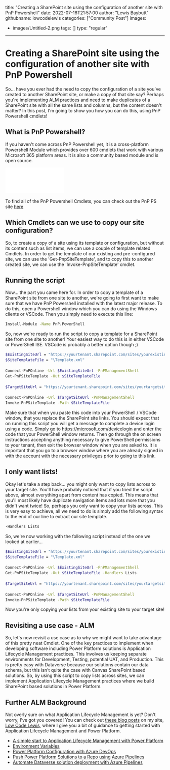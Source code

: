 title: "Creating a SharePoint site using the configuration of another site with PnP Powershell"
date: 2022-07-16T21:57:00
author: "Lewis Baybutt"
githubname: lowcodelewis
categories: ["Community Post"]
images:
- images/Untitled-2.png
tags: []
type: "regular"
---

# Creating a SharePoint site using the configuration of another site with PnP Powershell

So... have you ever had the need to copy the configuration of a site you've created to another SharePoint site, or make a copy of that site say? Perhaps you're implementing ALM practices and need to make duplicates of a SharePoint site with all the same lists and columns, but the content doesn't matter?
In this post, I'm going to show you how you can do this, using PnP Powershell cmdlets!

## What is PnP Powershell?

If you haven't come across PnP Powershell yet, it is a cross-platform Powershell Module which provides over 600 cmdlets that work with various Microsoft 365 platform areas. It is also a community based module and is open source.

![](images/logo%20(1).svg)

To find all of the PnP Powershell Cmdlets, you can check out the PnP PS site [here](https://pnp.github.io/powershell)

## Which Cmdlets can we use to copy our site configuration?

So, to create a copy of a site using its template or configuration, but without its content such as list items, we can use a couple of template related Cmdlets. 
In order to get the template of our existing and pre-configured site, we can use the 'Get-PnpSiteTemplate', and to copy this to another created site, we can use the 'Invoke-PnpSiteTemplate' cmdlet.

## Running the script

Now... the part you came here for. In order to copy a template of a SharePoint site from one site to another, we're going to first want to make sure that we have PnP Powershell installed with the latest major release. To do this, open a Powershell window which you can do using the Windows clients or VSCode. Then you simply need to execute this line:


```bash
Install-Module -Name PnP.PowerShell
```

So, now we're ready to run the script to copy a template for a SharePoint site from one site to another! Your easiest way to do this is in either VSCode or PowerShell ISE. VSCode is probably a better option though ;)

```bash
$ExistingSiteUrl = "https://yourtenant.sharepoint.com/sites/yourexistingsite"
$SiteTemplateFile = "\Template.xml"

Connect-PnPOnline -Url $ExistingSiteUrl -PnPManagementShell
Get-PnPSiteTemplate -Out $SiteTemplateFile

$TargetSiteUrl = "https://yourtenant.sharepoint.com/sites/yourtargetsite"

Connect-PnPOnline -Url $TargetSiteUrl -PnPManagementShell
Invoke-PnPSiteTemplate -Path $SiteTemplateFile
```

Make sure that when you paste this code into your PowerShell / VSCode window, that you replace the SharePoint site links. You should expect that on running this script you will get a message to complete a device login using a code. Simply go to https://microsoft.com/devicelogin and enter the code that your PowerShell window returns. Then go through the on screen instructions accepting anything necessary to give PowerShell permissions to your tenant, then exit the browser window when you are asked to. It is important that you go to a browser window where you are already signed in with the account with the necessary privileges prior to going to this link.

## I only want lists!

Okay let's take a step back... you might only want to copy lists across to your target site. You'll have probably noticed that if you tried the script above, almost everything apart from content has copied. This means that you'll most likely have duplicate navigation items and lots more that you didn't want twice! So, perhaps you only want to copy your lists across. This is very easy to achieve, all we need to do is simply add the following syntax to the end of our line to extract our site template.

```bash
-Handlers Lists
```

So, we're now working with the following script instead of the one we looked at earlier...

```bash
$ExistingSiteUrl = "https://yourtenant.sharepoint.com/sites/yourexistingsite"
$SiteTemplateFile = "\Template.xml"

Connect-PnPOnline -Url $ExistingSiteUrl -PnPManagementShell
Get-PnPSiteTemplate -Out $SiteTemplateFile -Handlers Lists

$TargetSiteUrl = "https://yourtenant.sharepoint.com/sites/yourtargetsite"

Connect-PnPOnline -Url $TargetSiteUrl -PnPManagementShell
Invoke-PnPSiteTemplate -Path $SiteTemplateFile
```

Now you're only copying your lists from your existing site to your target site!

## Revisiting a use case - ALM

So, let's now revisit a use case as to why we might want to take advantage of this pretty neat Cmdlet. One of the key practices to implement when developing software including Power Platform solutions is Application Lifecycle Management practices. This involves us keeping separate environments for Development, Testing, potential UAT, and Production. This is pretty easy with Dataverse because our solutions contain our data schema, but this isn't quite the case with Canvas SharePoint based solutions. So, by using this script to copy lists across sites, we can implement Application Lifecycle Management practices where we build SharePoint based solutions in Power Platform.

## Further ALM Background

Not overly sure on what Application Lifecycle Management is yet? Don't worry, I've got you covered! You can check out [these blog posts](https://www.lowcodelewis.com/blog/category/ALM) on my site, [Low Code Lewis](https://www.lowcodelewis.com/), where I give you a bit of guidance to getting started with Application Lifecycle Management and Power Platform.

* [A simple start to Application Lifecycle Management with Power Platform](https://www.lowcodelewis.com/blog/a-simple-start-to-application-lifecycle-management-with-power-platform)
* [Environment Variables](https://www.lowcodelewis.com/blog/environment-variables)
* [Power Platform Configuration with Azure DevOps](https://www.lowcodelewis.com/blog/power-platform-configuration-with-azure-devops)
* [Push Power Platform Solutions to a Repo using Azure Pipelines](https://www.lowcodelewis.com/blog/push-power-platform-solutions-to-a-repo-using-azure-pipelines)
* [Automate Dataverse solution deployment with Azure Pipelines](https://www.lowcodelewis.com/blog/automate-dataverse-solution-deployment-with-azure-pipelines)
